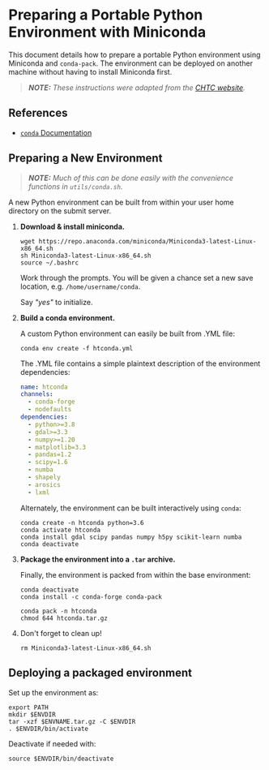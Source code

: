 # Preparing a Portable Python Environment with Miniconda

This document details how to prepare a portable Python environment using Miniconda and `conda-pack`. The environment can be deployed on another machine without having to install Miniconda first.

> ***NOTE:** These instructions were adapted from the [CHTC website](https://chtc.cs.wisc.edu/uw-research-computing/conda-installation.html).*



## References

* [`conda` Documentation](https://docs.conda.io/projects/conda/en/latest/user-guide/tasks/manage-environments.html#)



## Preparing a New Environment

> ***NOTE:** Much of this can be done easily with the convenience functions in `utils/conda.sh`.*

A new Python environment can be built from within your user home directory on the submit server.


1. **Download & install miniconda.**

   ```shell
   wget https://repo.anaconda.com/miniconda/Miniconda3-latest-Linux-x86_64.sh
   sh Miniconda3-latest-Linux-x86_64.sh
   source ~/.bashrc
   ```

   Work through the prompts. You will be given a chance set a new save location, e.g. `/home/username/conda`.

   Say *"yes"* to initialize.

2. **Build a conda environment.**
   
   A custom Python environment can easily be built from .YML file:
   
   ```shell
   conda env create -f htconda.yml
   ```
   
   The .YML file contains a simple plaintext description of the environment dependencies:
   
   ```yml
   name: htconda
   channels:
     - conda-forge
     - nodefaults
   dependencies:
     - python>=3.8
     - gdal>=3.3
     - numpy>=1.20
     - matplotlib=3.3
     - pandas=1.2
     - scipy=1.6
     - numba
     - shapely
     - arosics
     - lxml
   ```
   
   Alternately, the environment can be built interactively using `conda`:
   
   ```shell
   conda create -n htconda python=3.6 
   conda activate htconda
   conda install gdal scipy pandas numpy h5py scikit-learn numba
   conda deactivate
   ```

3. **Package the environment into a `.tar` archive.**
   
   Finally, the environment is packed from within the base environment:
   
   ```shell
   conda deactivate
   conda install -c conda-forge conda-pack
   ```
   
   ```shell
   conda pack -n htconda
   chmod 644 htconda.tar.gz
   ```


4. Don't forget to clean up!

   ```shell
   rm Miniconda3-latest-Linux-x86_64.sh
   ```




## Deploying a packaged environment

Set up the environment as:

```{bash eval=F}
export PATH
mkdir $ENVDIR
tar -xzf $ENVNAME.tar.gz -C $ENVDIR
. $ENVDIR/bin/activate
```

Deactivate if needed with:

```{bash eval=F}
source $ENVDIR/bin/deactivate
```


